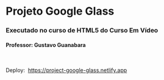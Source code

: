 # Projeto Google Glass

### Executado no curso de HTML5 do Curso Em Vídeo

#### Professor: Gustavo Guanabara

<br>

Deploy:  https://project-google-glass.netlify.app
